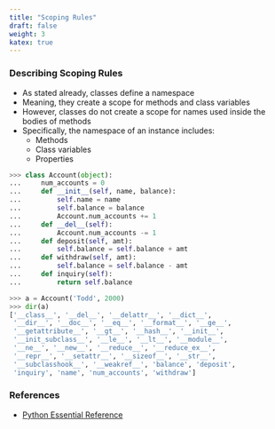 ```yaml
---
title: "Scoping Rules"
draft: false
weight: 3
katex: true
---
```


### Describing Scoping Rules
- As stated already, classes define a namespace
- Meaning, they create a scope for methods and class variables
- However, classes do not create a scope for names used inside the bodies of methods
- Specifically, the namespace of an instance includes:
	- Methods
	- Class variables
	- Properties

```python
>>> class Account(object):
...     num_accounts = 0
...     def __init__(self, name, balance):
...         self.name = name
...         self.balance = balance
...         Account.num_accounts += 1
...     def __del__(self):
...         Account.num_accounts -= 1
...     def deposit(self, amt):
...         self.balance = self.balance + amt
...     def withdraw(self, amt):
...         self.balance = self.balance - amt
...     def inquiry(self):
...         return self.balance

>>> a = Account('Todd', 2000)
>>> dir(a)
['__class__', '__del__', '__delattr__', '__dict__', 
 '__dir__', '__doc__', '__eq__', '__format__', '__ge__',
 '__getattribute__', '__gt__', '__hash__', '__init__',
 '__init_subclass__', '__le__', '__lt__', '__module__',
 '__ne__', '__new__', '__reduce__', '__reduce_ex__',
 '__repr__', '__setattr__', '__sizeof__', '__str__',
 '__subclasshook__', '__weakref__', 'balance', 'deposit',
 'inquiry', 'name', 'num_accounts', 'withdraw']
```

### References
- [Python Essential Reference](http://index-of.co.uk/Python/Python%20Essential%20Reference,%20Fourth%20Edition.pdf)

